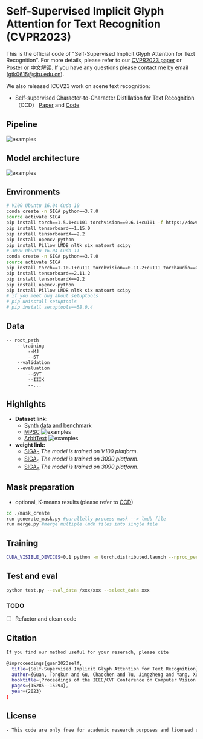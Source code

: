 # Self-Supervised Implicit Glyph Attention for Text Recognition (CVPR2023)
This is the official code of "Self-Supervised Implicit Glyph Attention for Text Recognition". 
For more details, please refer to our [CVPR2023 paper](https://openaccess.thecvf.com/content/CVPR2023/papers/Guan_Self-Supervised_Implicit_Glyph_Attention_for_Text_Recognition_CVPR_2023_paper.pdf) 
or [Poster](SIGA_poster.pdf) or [中文解读](https://www.techbeat.net/article-info?id=5152). If you have any questions please contact me by email (gtk0615@sjtu.edu.cn).

We also released ICCV23 work on scene text recognition:
- Self-supervised Character-to-Character Distillation for Text Recognition（CCD）
[Paper](https://openaccess.thecvf.com/content/ICCV2023/papers/Guan_Self-Supervised_Character-to-Character_Distillation_for_Text_Recognition_ICCV_2023_paper.pdf) and [Code](https://github.com/TongkunGuan/CCD)


## Pipeline 
![examples](graph/Essentialdifference.png)

## Model architecture
![examples](graph/Network.png)

## Environments
```bash
# V100 Ubuntu 16.04 Cuda 10
conda create -n SIGA python==3.7.0
source activate SIGA
pip install torch==1.5.1+cu101 torchvision==0.6.1+cu101 -f https://download.pytorch.org/whl/torch_stable.html
pip install tensorboard==1.15.0
pip install tensorboardX==2.2
pip install opencv-python
pip install Pillow LMDB nltk six natsort scipy
# 3090 Ubuntu 16.04 Cuda 11
conda create -n SIGA python==3.7.0
source activate SIGA
pip install torch==1.10.1+cu111 torchvision==0.11.2+cu111 torchaudio==0.10.1 -f https://download.pytorch.org/whl/cu111/torch_stable.html
pip install tensorboard==2.11.2
pip install tensorboardX==2.2
pip install opencv-python
pip install Pillow LMDB nltk six natsort scipy
# if you meet bug about setuptools
# pip uninstall setuptools
# pip install setuptools==58.0.4
```
## Data
```bash
-- root_path
    --training
        --MJ
        --ST
    --validation
    --evaluation
        --SVT
        --IIIK
        --...
```

## Highlights
- **Dataset link:**
  - [Synth data and benchmark](https://github.com/FangShancheng/ABINet)
  - [MPSC](https://drive.google.com/file/d/1awBUrj30s5VLxk-B0EFkieeIcNrETVTX/view?usp=drive_link)
    ![examples](graph/MPSC.png)
  - [ArbitText](https://drive.google.com/file/d/1D-pN5u0KOm79Ot51jh-9_rEdSt9oK_vK/view?usp=drive_link)
    ![examples](graph/ArbitText.png)
- **weight link:**
  - [SIGA<sub>R</sub>](https://drive.google.com/file/d/1Nulplr3LnMzJ1AgG5pkCyUCUeqddR0_P/view?usp=drive_link) *The model is trained on V100 platform*.
  - [SIGA<sub>S</sub>](https://drive.google.com/file/d/1o1trg0yQWVmycEuFqa4IsKLOrPJP1TbN/view?usp=drive_link) *The model is trained on 3090 platform*.
  - [SIGA<sub>T</sub>](https://drive.google.com/file/d/14wCXJg_dLFxDuEnVBpJH5MRzLh_U9meK/view?usp=drive_link) *The model is trained on 3090 platform*.

## Mask preparation
  - optional, K-means results (please refer to [CCD](https://github.com/TongkunGuan/CCD/tree/main/mask_create))
```bash
cd ./mask_create
run generate_mask.py #parallelly process mask --> lmdb file
run merge.py #merge multiple lmdb files into single file
```
  
## Training 
```bash
CUDA_VISIBLE_DEVICES=0,1 python -m torch.distributed.launch --nproc_per_node=2 train.py --model_name TRBA --exp_name SIGA --Aug --batch_size 320 --num_iter 160000 --select_data synth --benchmark_all_eval --train_data /xxx/dataset/data_lmdb/training/label/Synth/ --eval_data /xxx/dataset/data_lmdb/evaluation/ --mask_path /xxx/dataset/data_lmdb/Mask(optional) --workers 12
```

## Test and eval
```bash
python test.py --eval_data /xxx/xxx --select_data xxx
```

### TODO
- [ ] Refactor and clean code

## Citation
```bash
If you find our method useful for your reserach, please cite

@inproceedings{guan2023self,
  title={Self-Supervised Implicit Glyph Attention for Text Recognition},
  author={Guan, Tongkun and Gu, Chaochen and Tu, Jingzheng and Yang, Xue and Feng, Qi and Zhao, Yudi and Shen, Wei},
  booktitle={Proceedings of the IEEE/CVF Conference on Computer Vision and Pattern Recognition},
  pages={15285--15294},
  year={2023}
}
```
## License
```bash
- This code are only free for academic research purposes and licensed under the 2-clause BSD License - see the LICENSE file for details.
```
